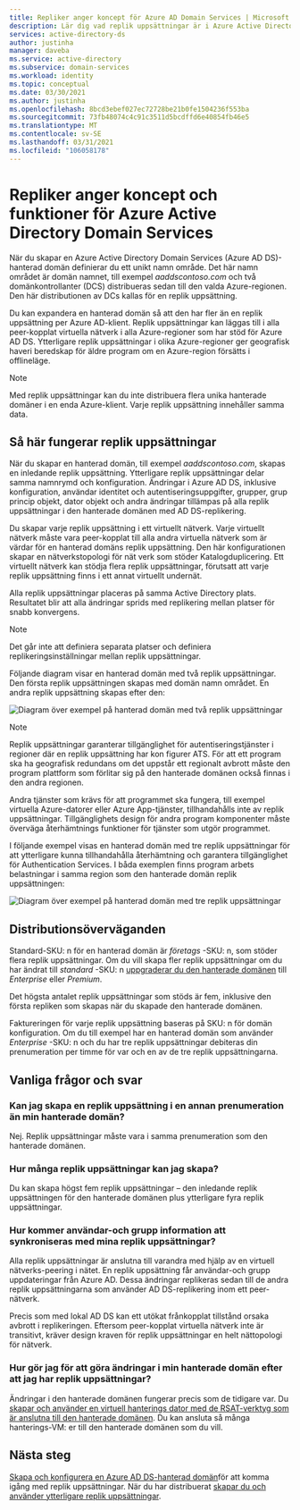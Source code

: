 ```yaml
---
title: Repliker anger koncept för Azure AD Domain Services | Microsoft Docs
description: Lär dig vad replik uppsättningar är i Azure Active Directory Domain Services och hur de ger redundans till program som kräver identitets tjänster.
services: active-directory-ds
author: justinha
manager: daveba
ms.service: active-directory
ms.subservice: domain-services
ms.workload: identity
ms.topic: conceptual
ms.date: 03/30/2021
ms.author: justinha
ms.openlocfilehash: 8bcd3ebef027ec72728be21b0fe1504236f553ba
ms.sourcegitcommit: 73fb48074c4c91c3511d5bcdffd6e40854fb46e5
ms.translationtype: MT
ms.contentlocale: sv-SE
ms.lasthandoff: 03/31/2021
ms.locfileid: "106058178"
---
```

# <a name="replica-sets-concepts-and-features-for-azure-active-directory-domain-services"></a>Repliker anger koncept och funktioner för Azure Active Directory Domain Services

När du skapar en Azure Active Directory Domain Services (Azure AD DS)-hanterad domän definierar du ett unikt namn område. Det här namn området är domän namnet, till exempel *aaddscontoso.com* och två domänkontrollanter (DCS) distribueras sedan till den valda Azure-regionen. Den här distributionen av DCs kallas för en replik uppsättning.

Du kan expandera en hanterad domän så att den har fler än en replik uppsättning per Azure AD-klient. Replik uppsättningar kan läggas till i alla peer-kopplat virtuella nätverk i alla Azure-regioner som har stöd för Azure AD DS. Ytterligare replik uppsättningar i olika Azure-regioner ger geografisk haveri beredskap för äldre program om en Azure-region försätts i offlineläge.

> [!NOTE]
> Med replik uppsättningar kan du inte distribuera flera unika hanterade domäner i en enda Azure-klient. Varje replik uppsättning innehåller samma data.

## <a name="how-replica-sets-work"></a>Så här fungerar replik uppsättningar

När du skapar en hanterad domän, till exempel *aaddscontoso.com*, skapas en inledande replik uppsättning. Ytterligare replik uppsättningar delar samma namnrymd och konfiguration. Ändringar i Azure AD DS, inklusive konfiguration, användar identitet och autentiseringsuppgifter, grupper, grup princip objekt, dator objekt och andra ändringar tillämpas på alla replik uppsättningar i den hanterade domänen med AD DS-replikering.

Du skapar varje replik uppsättning i ett virtuellt nätverk. Varje virtuellt nätverk måste vara peer-kopplat till alla andra virtuella nätverk som är värdar för en hanterad domäns replik uppsättning. Den här konfigurationen skapar en nätverkstopologi för nät verk som stöder Katalogduplicering. Ett virtuellt nätverk kan stödja flera replik uppsättningar, förutsatt att varje replik uppsättning finns i ett annat virtuellt undernät.

Alla replik uppsättningar placeras på samma Active Directory plats. Resultatet blir att alla ändringar sprids med replikering mellan platser för snabb konvergens.

> [!NOTE]
> Det går inte att definiera separata platser och definiera replikeringsinställningar mellan replik uppsättningar.

Följande diagram visar en hanterad domän med två replik uppsättningar. Den första replik uppsättningen skapas med domän namn området. En andra replik uppsättning skapas efter den:

![Diagram över exempel på hanterad domän med två replik uppsättningar](./media/concepts-replica-sets/two-replica-set-example.png)

> [!NOTE]
> Replik uppsättningar garanterar tillgänglighet för autentiseringstjänster i regioner där en replik uppsättning har kon figurer ATS. För att ett program ska ha geografisk redundans om det uppstår ett regionalt avbrott måste den program plattform som förlitar sig på den hanterade domänen också finnas i den andra regionen.
>
> Andra tjänster som krävs för att programmet ska fungera, till exempel virtuella Azure-datorer eller Azure App-tjänster, tillhandahålls inte av replik uppsättningar. Tillgänglighets design för andra program komponenter måste överväga återhämtnings funktioner för tjänster som utgör programmet.

I följande exempel visas en hanterad domän med tre replik uppsättningar för att ytterligare kunna tillhandahålla återhämtning och garantera tillgänglighet för Authentication Services. I båda exemplen finns program arbets belastningar i samma region som den hanterade domän replik uppsättningen:

![Diagram över exempel på hanterad domän med tre replik uppsättningar](./media/concepts-replica-sets/three-replica-set-example.png)

## <a name="deployment-considerations"></a>Distributionsöverväganden

Standard-SKU: n för en hanterad domän är *företags* -SKU: n, som stöder flera replik uppsättningar. Om du vill skapa fler replik uppsättningar om du har ändrat till *standard* -SKU: n [uppgraderar du den hanterade domänen](change-sku.md) till *Enterprise* eller *Premium*.

Det högsta antalet replik uppsättningar som stöds är fem, inklusive den första repliken som skapas när du skapade den hanterade domänen.

Faktureringen för varje replik uppsättning baseras på SKU: n för domän konfiguration. Om du till exempel har en hanterad domän som använder *Enterprise* -SKU: n och du har tre replik uppsättningar debiteras din prenumeration per timme för var och en av de tre replik uppsättningarna.

## <a name="frequently-asked-questions"></a>Vanliga frågor och svar

### <a name="can-i-create-a-replica-set-in-subscription-different-from-my-managed-domain"></a>Kan jag skapa en replik uppsättning i en annan prenumeration än min hanterade domän?

Nej. Replik uppsättningar måste vara i samma prenumeration som den hanterade domänen.

### <a name="how-many-replica-sets-can-i-create"></a>Hur många replik uppsättningar kan jag skapa?

Du kan skapa högst fem replik uppsättningar – den inledande replik uppsättningen för den hanterade domänen plus ytterligare fyra replik uppsättningar.

### <a name="how-does-user-and-group-information-get-synchronized-to-my-replica-sets"></a>Hur kommer användar-och grupp information att synkroniseras med mina replik uppsättningar?

Alla replik uppsättningar är anslutna till varandra med hjälp av en virtuell nätverks-peering i nätet. En replik uppsättning får användar-och grupp uppdateringar från Azure AD. Dessa ändringar replikeras sedan till de andra replik uppsättningarna som använder AD DS-replikering inom ett peer-nätverk.

Precis som med lokal AD DS kan ett utökat frånkopplat tillstånd orsaka avbrott i replikeringen. Eftersom peer-kopplat virtuella nätverk inte är transitivt, kräver design kraven för replik uppsättningar en helt nättopologi för nätverk.

### <a name="how-do-i-make-changes-in-my-managed-domain-after-i-have-replica-sets"></a>Hur gör jag för att göra ändringar i min hanterade domän efter att jag har replik uppsättningar?

Ändringar i den hanterade domänen fungerar precis som de tidigare var. Du [skapar och använder en virtuell hanterings dator med de RSAT-verktyg som är anslutna till den hanterade domänen](tutorial-create-management-vm.md). Du kan ansluta så många hanterings-VM: er till den hanterade domänen som du vill.

## <a name="next-steps"></a>Nästa steg

[Skapa och konfigurera en Azure AD DS-hanterad domän][tutorial-create-advanced]för att komma igång med replik uppsättningar. När du har distribuerat [skapar du och använder ytterligare replik uppsättningar][create-replica-set].

<!-- LINKS - INTERNAL -->
[tutorial-create-advanced]: tutorial-create-instance-advanced.md
[create-replica-set]: tutorial-create-replica-set.md
